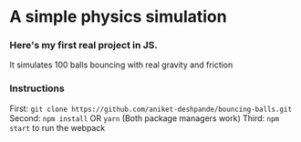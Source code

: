 # A simple physics simulation

### Here's my first real project in JS.
It simulates 100 balls bouncing with real gravity and friction

### Instructions
First: `git clone https://github.com/aniket-deshpande/bouncing-balls.git`
Second: `npm install` OR `yarn` (Both package managers work)
Third: `npm start` to run the webpack

